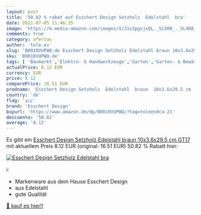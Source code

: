 ```yaml
---
layout: post
title: '50.82 % rabat auf Esschert Design Setzholz  Edelstahl  bra'
date: 2021-07-05 11:46:35
image: 'https://m.media-amazon.com/images/I/31v2pgvjxQL._SL500_._SL400_.jpg'
comments: true
category: ofertas
author: 'tole.es'
slug: 'B0010VUPWQ-de Esschert Design Setzholz Edelstahl braun 10x3.6x29.5 cm GT17'
sku: 'B0010VUPWQ-de'
tags: [ 'Baumarkt','Elektro- & Handwerkzeuge','Garten','Garten- & Bewässerungsgeräte','Gartengeräte','Handwerkzeuge','Lochschneider','Maurer- & Verlegewerkzeug','Regular Stores','Shops','esschert design', ]
actualPrice: 8.12 EUR
currency: EUR
price: 8.12
comparePrice: 16.51 EUR
prodname: 'Esschert Design Setzholz  Edelstahl  braun  10x3.6x29.5 cm  GT17'
country: 'de'
flag: '🇩🇪'
brand: 'Esschert Design'
buyurl: 'https://www.amazon.de/dp/B0010VUPWQ/?tag=tolees0ca-21'
descuento: '50.82'
average: '8.12'
---
```


Es gibt ein [Esschert Design Setzholz  Edelstahl  braun  10x3.6x29.5 cm  GT17](https://www.amazon.de/dp/B0010VUPWQ/?tag=tolees0ca-21) mit aktuellem Preis 8.12 EUR (original: 16.51 EUR) 50.82 % Rabatt hier:

[![Esschert Design Setzholz  Edelstahl  bra](https://m.media-amazon.com/images/I/31v2pgvjxQL._SL500_._SL400_.jpg)](https://www.amazon.de/dp/B0010VUPWQ/?tag=tolees0ca-21)

ℹ️:

- Markenware aus dem Hause Esschert Design
- aus Edelstahl
- gute Qualität

[🛒 kauf es hier!!](https://www.amazon.de/dp/B0010VUPWQ/?tag=tolees0ca-21)
